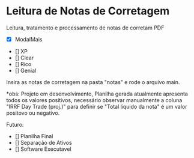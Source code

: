 # Leitura de Notas de Corretagem

Leitura, tratamento e processamento de notas de corretam PDF 

- [x] ModalMais
- [] XP
- [] Clear
- [] Rico
- [] Genial


Insira as notas de corretagem na pasta "notas" e rode o arquivo main.


*obs: Projeto em desenvolvimento, Planilha gerada atualmente apresenta todos os valores positivos, necessário observar manualmente a coluna "IRRF Day Trade (proj.)" para definir se "Total líquido da nota" é um valor positovo ou negativo. 

Futuro:
- [] Planilha Final
- [] Separação de Ativos
- [] Software Executavel 
